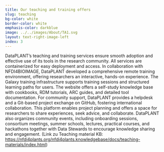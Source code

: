 ```yaml
---
title: Our teaching and training offers
slug: teaching 
bg-color: white
border-color: white
emphasis-color: darkblue
image: ../../images/About/TA1.svg
layout: text-right-image-left
index: 3
---
```


DataPLANT’s teaching and training services ensure smooth adoption and effective use of its tools in the research community. 
All services are containerized for easy deployment and access. 
In collaboration with NFDI4BIOIMAGE, DataPLANT developed a comprehensive remote training environment, offering researchers an interactive, hands-on experience. 
The Galaxy training infrastructure supports training sessions and structured learning paths for users. 
The website offers a self-study knowledge base with cookbooks, RDM tutorials, ARC guides, and detailed tool documentation. 
For community support, DataPLANT provides a helpdesk and a Git-based project exchange on GitHub, fostering international collaboration. 
This platform enables project planning and offers a space for researchers to share experiences, seek advice, and collaborate. 
DataPLANT also organizes community events, including onboarding sessions, consortium meetings, summer schools, lectures, practical courses, and hackathons together with Data Stewards to encourage knowledge sharing and engagement. 
(Link zu Teaching material KB: https://nfdi4plants.org/nfdi4plants.knowledgebase/docs/teaching-materials/index.html)
